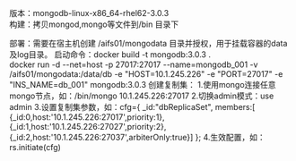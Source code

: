 版本：mongodb-linux-x86_64-rhel62-3.0.3  
构建：拷贝mongod,mongo等文件到/bin 目录下  

部署：需要在宿主机创建 /aifs01/mongodata 目录并授权，用于挂载容器的data及log目录。
启动命令：docker build -t mongodb:3.0.3 .  
      docker run -d --net=host -p 27017:27017 --name=mongodb_001 -v /aifs01/mongodata:/data/db -e "HOST=10.1.245.226" -e "PORT=27017" -e "INS_NAME=db_001" mongodb:3.0.3
创建复制集：
1.使用mongo连接任意mongo节点，如：/bin/mongo 10.1.245.226:27017
2.切换admin模式：use admin
3.设置复制集参数，如：cfg={ _id:"dbReplicaSet", members:[ {_id:0,host:'10.1.245.226:27017',priority:1}, {_id:1,host:'10.1.245.226:27027',priority:2},{_id:2,host:'10.1.245.226:27037',arbiterOnly:true}] };
4.生效配置，如：rs.initiate(cfg)

